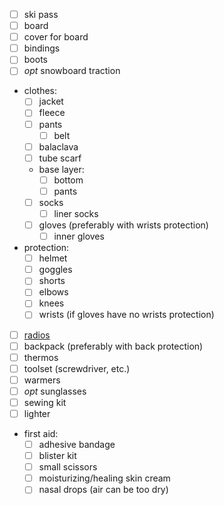 - [ ] ski pass
- [ ] board
- [ ] cover for board
- [ ] bindings
- [ ] boots
- [ ] _opt_ snowboard traction
- clothes:
  - [ ] jacket
  - [ ] fleece
  - [ ] pants
    - [ ] belt
  - [ ] balaсlava
  - [ ] tube scarf
  - base layer:
    - [ ] bottom
    - [ ] pants
  - [ ] socks
    - [ ] liner socks
  - [ ] gloves (preferably with wrists protection)
    - [ ] inner gloves
- protection:
  - [ ] helmet
  - [ ] goggles
  - [ ] shorts
  - [ ] elbows
  - [ ] knees
  - [ ] wrists (if gloves have no wrists protection)
- [ ] [radios](../common/radio.md)
- [ ] backpack (preferably with back protection)
- [ ] thermos
- [ ] toolset (screwdriver, etc.)
- [ ] warmers
- [ ] _opt_ sunglasses
- [ ] sewing kit
- [ ] lighter
- first aid:
  - [ ] adhesive bandage
  - [ ] blister kit
  - [ ] small scissors
  - [ ] moisturizing/healing skin cream
  - [ ] nasal drops (air can be too dry)
